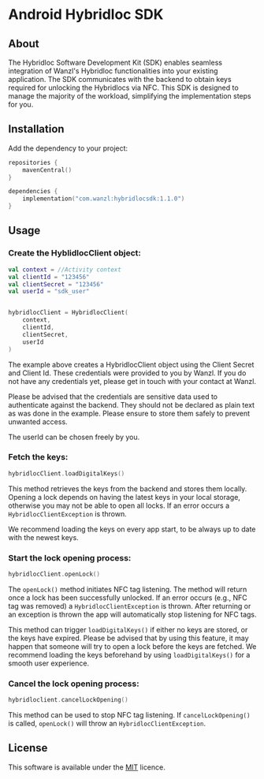 # Android Hybridloc SDK

## About

The Hybridloc Software Development Kit (SDK) enables seamless integration of Wanzl's Hybridloc functionalities into your existing application. The SDK communicates with the backend to obtain keys required for unlocking the Hybridlocs via NFC. This SDK is designed to manage the majority of the workload, simplifying the implementation steps for you.

## Installation

Add the dependency to your project:

```kotlin
repositories {
    mavenCentral()
}

dependencies {
    implementation("com.wanzl:hybridlocsdk:1.1.0")
}
```

## Usage

### Create the HyblidlocClient object:

```kotlin
val context = //Activity context
val clientId = "123456"
val clientSecret = "123456"
val userId = "sdk_user"


hybridlocClient = HybridlocClient(
    context,
    clientId,
    clientSecret,
    userId
)
```

The example above creates a HybridlocClient object using the Client Secret and Client Id.
These credentials were provided to you by Wanzl. If you do not have any credentials yet, please get in touch with your contact at Wanzl.

Please be advised that the credentials are sensitive data used to authenticate against the backend. They should not be declared as plain text as was done in the example. Please ensure to store them safely to prevent unwanted access.

The userId can be chosen freely by you.

### Fetch the keys:

```kotlin
hybridlocClient.loadDigitalKeys()
```

This method retrieves the keys from the backend and stores them locally. Opening a lock depends on having the latest keys in your local storage, otherwise you may not be able to open all locks. If an error occurs a ```HybridlocClientException``` is thrown.

We recommend loading the keys on every app start, to be always up to date with the newest keys.

### Start the lock opening process:

```kotlin
hybridlocClient.openLock()
```

The ```openLock()``` method initiates NFC tag listening. The method will return once a lock has been successfully unlocked. If an error occurs (e.g., NFC tag was removed) a ```HybridlocClientException``` is thrown. After returning or an exception is thrown the app will automatically stop listening for NFC tags.

This method can trigger ```loadDigitalKeys()``` if either no keys are stored, or the keys have expired. Please be advised that by using this feature, it may happen that someone will try to open a lock before the keys are fetched. We recommend loading the keys beforehand by using ```loadDigitalKeys()``` for a smooth user experience.

### Cancel the lock opening process:

```kotlin
hybridloclient.cancelLockOpening()
```

This method can be used to stop NFC tag listening. If ```cancelLockOpening()``` is called, ```openLock()``` will throw an ```HybridlocClientException```.

## License

This software is available under the [MIT]("https://github.com/wanzl-gmbh/android-hybridloc-sdk/blob/main/LICENSE") licence.
